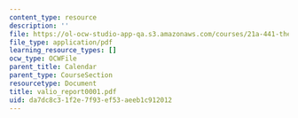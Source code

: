 ```yaml
---
content_type: resource
description: ''
file: https://ol-ocw-studio-app-qa.s3.amazonaws.com/courses/21a-441-the-conquest-of-america-spring-2004/da7dc8c31f2e7f93ef53aeeb1c912012_valio_report0001.pdf
file_type: application/pdf
learning_resource_types: []
ocw_type: OCWFile
parent_title: Calendar
parent_type: CourseSection
resourcetype: Document
title: valio_report0001.pdf
uid: da7dc8c3-1f2e-7f93-ef53-aeeb1c912012
---
```

